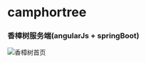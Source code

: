 # camphortree
### 香樟树服务端(angularJs + springBoot)
![香樟树首页][1]



[1]: http://b365.photo.store.qq.com/psb?/V12mmdCn3SV0CV/5tfgdzsTkQzv*80Muk1uDHkKLBTaz4hd7v4EqUfMKO0!/b/dG0BAAAAAAAA&bo=PQVtAj0FbQIRADc!&rf=viewer_4